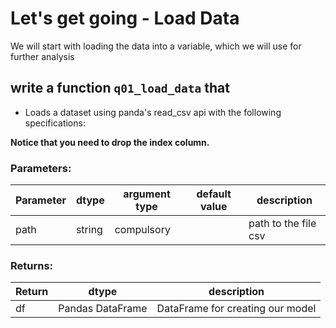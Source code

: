 # Let's get going - Load Data

We will start with loading the data into a variable, which we will use for further analysis

## write a function `q01_load_data` that

* Loads a dataset using panda's read_csv api with the following specifications:

**Notice that you need to drop the index column.**

### Parameters:

| Parameter | dtype | argument type | default value | description |
| --- | --- | --- | --- | --- |
| path | string | compulsory |  | path to the file csv |


### Returns:

| Return | dtype | description |
| --- | --- | --- |
| df | Pandas DataFrame | DataFrame for creating our model |
